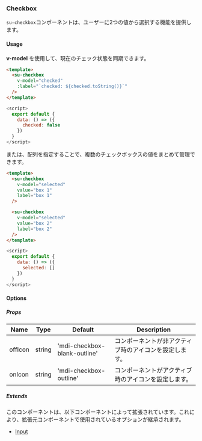 ### Checkbox

`su-checkbox`コンポーネントは、ユーザーに2つの値から選択する機能を提供します。

<su-divider class="mb-8" />

#### Usage

**v-model** を使用して、現在のチェック状態を同期できます。

```html
<template>
  <su-checkbox
    v-model="checked"
    :label="`checked: ${checked.toString()}`"
  />
</template>
```

```js
<script>
  export default {
    data: () => ({
      checked: false
    })
  }
</script>
```

または、配列を指定することで、複数のチェックボックスの値をまとめて管理できます。

```html
<template>
  <su-checkbox
    v-model="selected"
    value="box 1"
    label="box 1"
  />

  <su-checkbox
    v-model="selected"
    value="box 2"
    label="box 2"
  />
</template>
```

```js
<script>
  export default {
    data: () => ({
      selected: []
    })
  }
</script>
```

#### Options

<sample class="mb-4" />

##### Props

|Name|Type|Default|Description|
|----|----|-------|-----------|
|offIcon|string|'mdi-checkbox-blank-outline'|コンポーネントが非アクティブ時のアイコンを設定します。|
|onIcon|string|'mdi-checkbox-outline'|コンポーネントがアクティブ時のアイコンを設定します。|

##### Extends

このコンポーネントは、以下コンポーネントによって拡張されています。これにより、拡張元コンポーネントで使用されているオプションが継承されます。

- [Input](../components/SuInput)